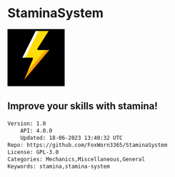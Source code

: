 # StaminaSystem
<img src="https://raw.githubusercontent.com/FoxWorn3365/StaminaSystem/227f40eac364583b9118545b57b51f6e1d0a43b8/stamina_plugin_icon.png" width="128" height="128" />

## Improve your skills with stamina!
```properties
Version: 1.0
    API: 4.0.0
    Updated: 18-06-2023 13:40:32 UTC
Repo: https://github.com/FoxWorn3365/StaminaSystem
License: GPL-3.0
Categories: Mechanics,Miscellaneous,General
Keywords: stamina,stamina-system
```